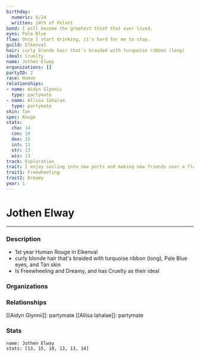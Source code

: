 ```yaml
---
birthday:
  numeric: 6/24
  written: 24th of Pelent
bond: I will become the greatest thief that ever lived.
eyes: Pale Blue
flaw: Once I start drinking, it's hard for me to stop.
guild: Elkenval
hair: curly blonde hair that's braided with turquoise ribbon (long)
ideal: Cruelty
name: Jothen Elway
organizations: []
partyID: 2
race: Human
relationships:
- name: Aidyn Glynnii
  type: partymate
- name: Allisa Iahalae
  type: partymate
skin: Tan
spec: Rouge
stats:
  cha: 14
  con: 10
  dex: 15
  int: 13
  str: 13
  wis: 13
track: Exploration
trait: I enjoy sailing into new ports and making new friends over a flagon of ale.
trait1: Freewheeling
trait2: Dreamy
year: 1
---
```

# Jothen Elway
---
### Description
- 1st year Human Rouge in Elkenval
- curly blonde hair that's braided with turquoise ribbon (long), Pale Blue eyes, and Tan skin
- Is Freewheeling and Dreamy, and has Cruelty as their ideal

### Organizations
### Relationships
[[Aidyn Glynnii]]: partymate
[[Allisa Iahalae]]: partymate
### Stats
```statblock
name: Jothen Elway
stats: [13, 15, 10, 13, 13, 14]
```